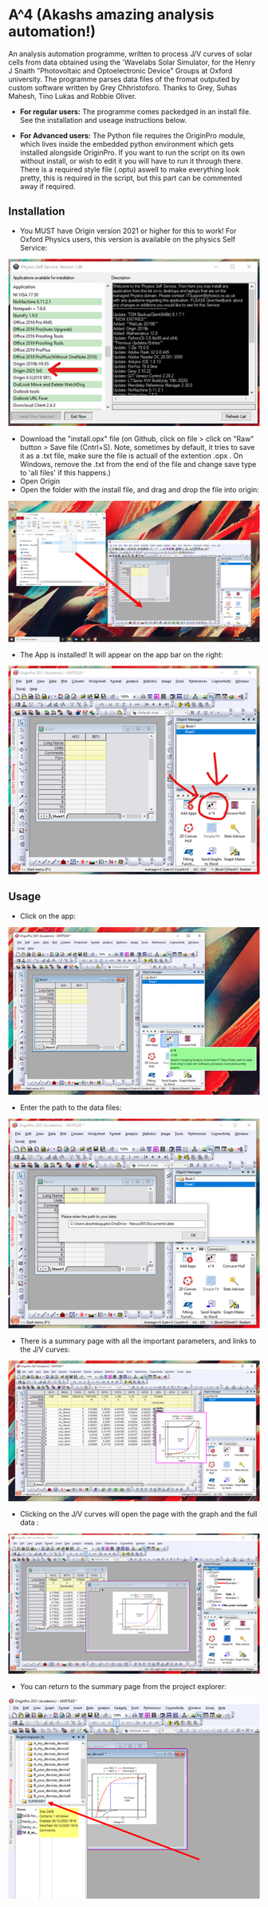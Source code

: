 # A^4 (Akashs amazing analysis automation!)

An analysis automation programme, written to process J/V curves of solar cells from data obtained using the 'Wavelabs Solar Simulator, for the Henry J Snaith "Photovoltaic and Optoelectronic Device" Groups at Oxford university. The programme parses data files of the fromat outputed by custom software written by Grey Chhristoforo. Thanks to Grey, Suhas Mahesh, Tino Lukas and Robbie Oliver.

* **For regular users:** The programme comes packedged in an install file. See the installation and useage instructions below.

* **For Advanced users:** The Python file requires the OriginPro module, which lives inside the embedded python environment which gets installed alongside OriginPro. If you want to run the script on its own without install, or wish to edit it you will have to run it through there. There is a required style file (.optu) aswell to make everything look pretty, this is required in the script, but this part can be commented away if required.

## Installation 

* You MUST have Origin version 2021 or higher for this to work! For Oxford Physics users, this version is available on the physics Self Service:

![Latest Origin on self service](readme_images/self_service.png)

* Download the "install.opx" file (on Github, click on file > click on "Raw" button > Save file (Cntrl+S). Note, sometimes by default, it tries to save it as a .txt file, make sure the file is actuall of the extention .opx . On Windows, remove the .txt from the end of the file and change save type to 'all files' if this happens.)
* Open Origin
* Open the folder with the install file, and drag and drop the file into origin: 

![Drag and drop install](readme_images/dragndrop.png)

* The App is installed! It will appear on the app bar on the right:

![Where the app appears](readme_images/a4_exists.png)

## Usage

* Click on the app:  

![click the app](readme_images/click_me.png)

* Enter the path to the data files:  

![Enter path](readme_images/path_enter.png)

* There is a summary page with all the important parameters, and links to the J/V curves:

![Summary of params](readme_images/summary.png)

* Clicking on the J/V curves will open the page with the graph and the full data :

![One graph](readme_images/one_graph.png)

* You can return to the summary page from the project explorer: 

![Return to summary](readme_images/return_sum.png)


